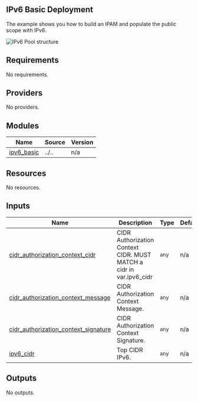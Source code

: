 <!-- BEGIN_TF_DOCS -->
## IPv6 Basic Deployment

The example shows you how to build an IPAM and populate the public scope with IPv6.

![IPv6 Pool structure](../../images/ipv6\_example.png "Region Separated Pools")

## Requirements

No requirements.

## Providers

No providers.

## Modules

| Name | Source | Version |
|------|--------|---------|
| <a name="module_ipv6_basic"></a> [ipv6\_basic](#module\_ipv6\_basic) | ../.. | n/a |

## Resources

No resources.

## Inputs

| Name | Description | Type | Default | Required |
|------|-------------|------|---------|:--------:|
| <a name="input_cidr_authorization_context_cidr"></a> [cidr\_authorization\_context\_cidr](#input\_cidr\_authorization\_context\_cidr) | CIDR Authorization Context CIDR. MUST MATCH a cidr in var.ipv6\_cidr | `any` | n/a | yes |
| <a name="input_cidr_authorization_context_message"></a> [cidr\_authorization\_context\_message](#input\_cidr\_authorization\_context\_message) | CIDR Authorization Context Message. | `any` | n/a | yes |
| <a name="input_cidr_authorization_context_signature"></a> [cidr\_authorization\_context\_signature](#input\_cidr\_authorization\_context\_signature) | CIDR Authorization Context Signature. | `any` | n/a | yes |
| <a name="input_ipv6_cidr"></a> [ipv6\_cidr](#input\_ipv6\_cidr) | Top CIDR IPv6. | `any` | n/a | yes |

## Outputs

No outputs.
<!-- END_TF_DOCS -->